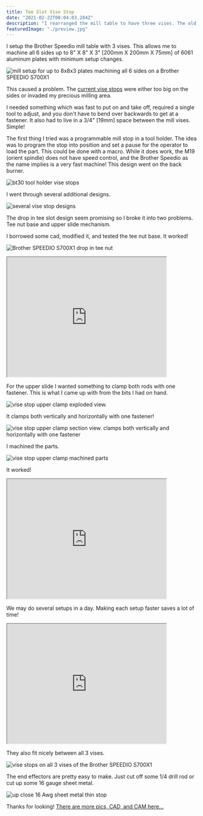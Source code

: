 ```yaml
---
title: Tee Slot Vise Stop
date: "2021-02-22T08:04:03.284Z"
description: "I rearranged the mill table to have three vises. The old vise stops did not work anymore so I designed and machined new ones!"
featuredImage: "./preview.jpg"
---
```


I setup the Brother Speedio mill table with 3 vises. This allows me to machine all 6 sides up to 8" X 8" X 3" [200mm X 200mm X 75mm] of 6061 aluminum plates with minimum setup changes.

<img class="blog-img" src="https://circuit-case-blog.s3-us-west-1.amazonaws.com/2021-02-22-tee-slot-vise-stop/brother-speedio-s700x1-3-vise-6-side-setup.JPG" alt="mill setup for up to 8x8x3 plates machining all 6 sides on a Brother SPEEDIO
S700X1"><br/>

This caused a problem. The <a href="https://www.google.com/search?q=mill+vise+stop&tbm=isch&ved=2ahUKEwjL9e6s8PvuAhUUqZ4KHWplADAQ2-cCegQIABAA" target="_blank">current vise stops</a> were either too big on the sides or invaded my precious milling area.

I needed something which was fast to put on and take off, required a single tool to adjust, and you don't have to bend over backwards to get at a fastener. It also had to live in a 3/4" [19mm] space between the mill vises. Simple!

The first thing I tried was a programmable mill stop in a tool holder. The idea was to program the stop into position and set a pause for the operator to load the part. This could be done with a macro. While it does work, the M19 (orient spindle) does not have speed control, and the Brother Speedio as the name implies is a very fast machine! This design went on the back burner.

<img class="blog-img" src="https://circuit-case-blog.s3-us-west-1.amazonaws.com/2021-02-22-tee-slot-vise-stop/BT30-tool-stop.jpg" alt="bt30 tool holder vise stops"><br/>

I went through several additional designs.

<img class="blog-img" src="https://circuit-case-blog.s3-us-west-1.amazonaws.com/2021-02-22-tee-slot-vise-stop/several-different-vise-stop-designs.JPG" alt="several vise stop designs"><br/>

The drop in tee slot design seem promising so I broke it into two problems. Tee nut base and upper slide mechanism.

I borrowed some cad, modified it, and tested the tee nut base. It worked!

<img class="blog-img" src="https://circuit-case-blog.s3-us-west-1.amazonaws.com/2021-02-22-tee-slot-vise-stop/brother-speedio-s700x1-drop-in-tee-nut.gif" alt="Brother SPEEDIO S700X1 drop in tee nut"><br/>

<iframe width="420" height="315"
src="https://youtube.com/embed/Rz8K39YknvY?controls=0">
</iframe>

For the upper slide I wanted something to clamp both rods with one fastener. This is what I came up with from the bits I had on hand.

<img class="blog-img" src="https://circuit-case-blog.s3-us-west-1.amazonaws.com/2021-02-22-tee-slot-vise-stop/upper-slide-stop-exploded.JPG" alt="vise stop upper clamp exploded view."><br/>

It clamps both vertically and horizontally with one fastener!

<img class="blog-img" src="https://circuit-case-blog.s3-us-west-1.amazonaws.com/2021-02-22-tee-slot-vise-stop/upper-slide-stop-section.JPG" alt="vise stop upper clamp section view. clamps both vertically and horizontally with one fastener"><br/>

I machined the parts.

<img class="blog-img" src="https://circuit-case-blog.s3-us-west-1.amazonaws.com/2021-02-22-tee-slot-vise-stop/components-upper-slide.jpg" alt="vise stop upper clamp machined parts"><br/>

It worked!

<iframe width="420" height="315"
src="https://youtube.com/embed/XQF_gbC1F5k?controls=0">
</iframe>

We may do several setups in a day. Making each setup faster saves a lot of time!

<iframe width="420" height="315"
src="https://youtube.com/embed/RGDaxueL3bs?controls=0">
</iframe>

They also fit nicely between all 3 vises.

<img class="blog-img" src="https://circuit-case-blog.s3-us-west-1.amazonaws.com/2021-02-22-tee-slot-vise-stop/vise-stops-on-all-3-vises.jpg" alt="vise stops on all 3 vises of the Brother SPEEDIO S700X1"><br/>

The end effectors are pretty easy to make. Just cut off some 1/4 drill rod or cut up some 16 gauge sheet metal.

<img class="blog-img" src="https://circuit-case-blog.s3-us-west-1.amazonaws.com/2021-02-22-tee-slot-vise-stop/preview.jpg" alt="up close 16 Awg sheet metal thin stop"><br/>

Thanks for looking! <a href="https://cad.onshape.com/documents/09de32e25b0643d725474b95/w/39d498b446f83df34d49e285/e/e3d45c397bcca88d34c7d011" target="_blank">There are more pics, CAD, and CAM here...</a>
